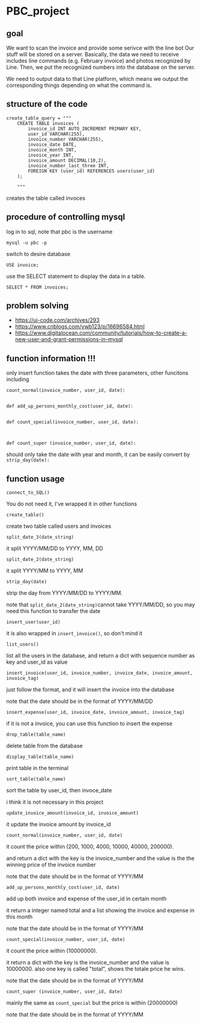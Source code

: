 # PBC_project

## goal 
We want to scan the invoice and provide some serivce with the line bot 
Our stuff will be stored on a server. Basically, the data we need to receive includes line commands (e.g. February invoice) and photos recognized by Line. Then, we put the recognized numbers into the database on the server.

We need to output data to that Line platform, which means we output the corresponding things depending on what the command is.

## structure of the code 
```
create_table_query = """
    CREATE TABLE invoices (
        invoice_id INT AUTO_INCREMENT PRIMARY KEY,
        user_id VARCHAR(255),
        invoice_number VARCHAR(255),
        invoice_date DATE,
        invoice_month INT,
        invoice_year INT,
        invoice_amount DECIMAL(10,2),
        invoice_number_last_three INT,
        FOREIGN KEY (user_id) REFERENCES users(user_id)
    );

    """
``` 
creates the table called invoces

## procedure of controlling mysql 
log in to sql, note that pbc is the username
```
mysql -u pbc -p
```
switch to desire database 
```
USE invoice;
```
use the SELECT statement to display the data in a table.
```
SELECT * FROM invoices;
```

## problem solving 
- https://ui-code.com/archives/293
- https://www.cnblogs.com/ywb123/p/16696584.html
- https://www.digitalocean.com/community/tutorials/how-to-create-a-new-user-and-grant-permissions-in-mysql

## function information !!! 

only insert function takes the date with three parameters,
other funcitons including 

```
count_normal(invoice_number, user_id, date):

    
def add_up_persons_monthly_cost(user_id, date):

        
def count_special(invoice_number, user_id, date):



def count_super (invoice_number, user_id, date):
```
should only take the date with year and month, it can be easily convert by ```strip_day(date):```

## function usage 
```
connect_to_SQL()
```
You do not need it, I've wrapped it in other functions

```
create_table()
```
create two table called users and invoices

```
split_date_3(date_string)
```
it split YYYY/MM/DD to YYYY, MM, DD

```
split_date_2(date_string)
```
it split YYYY/MM to YYYY, MM

```
strip_day(date)
```
strip the day from YYYY/MM/DD to YYYY/MM.

note that ```split_date_2(date_string)```cannot take YYYY/MM/DD, so you may need this function to transfer the date

```
insert_user(user_id)
```
it is also wrapped in ```insert_invoice()```, so don't mind it

```
list_users()
```
list all the users in the database, and return a dict with sequence number as key and user_id as value

```
insert_invoice(user_id, invoice_number, invoice_date, invoice_amount, invoice_tag)
```
just follow the format, and it will insert the invoice into the database

note that the date should be in the format of YYYY/MM/DD

```
insert_expense(user_id, invoice_date, invoice_amount, invoice_tag)
``` 
if it is not a invoice, you can use this function to insert the expense

```
drop_table(table_name)
```
delete table from the database

```
display_table(table_name)
```
print table in the terminal

```
sort_table(table_name)
```
sort the table by user_id, then invoce_date

i think it is not necessary in this project
```
update_invoice_amount(invoice_id, invoice_amount)
```
it update the invoice amount by invoice_id

```
count_normal(invoice_number, user_id, date)
```
it count the price within (200, 1000, 4000, 10000, 40000, 200000). 

and return a dict with the key is the invoice_number and the value is the the winning price of the invoice number

note that the date should be in the format of YYYY/MM

```
add_up_persons_monthly_cost(user_id, date)
```
add up both invoice and expense of the user_id in certain month

it return a integer named total and a list showing the invoice and expense in this month

note that the date should be in the format of YYYY/MM

```
count_special(invoice_number, user_id, date)
```
it count the price within (10000000).

it return a dict with the key is the invoice_number and the value is 10000000. also one key is called "total", shows the totale price he wins.

note that the date should be in the format of YYYY/MM

```
count_super (invoice_number, user_id, date)
```
mainly the same as ```count_special```
but the price is within (20000000)

note that the date should be in the format of YYYY/MM
